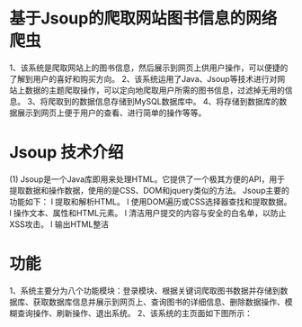 # 基于Jsoup的爬取网站图书信息的网络爬虫
  1、该系统是爬取网站上的图书信息，然后展示到网页上供用户操作，可以便捷的了解到用户的喜好和购买方向。
  2、该系统运用了Java、Jsoup等技术进行对网站上数据的主题爬取操作，可以定向地爬取用户所需的图书信息，过滤掉无用的信息。
  3、将爬取到的数据信息存储到MySQL数据库中。
  4、将存储到数据库的数据展示到网页上便于用户的查看、进行简单的操作等等。
# Jsoup 技术介绍
  (1)	Jsoup是一个Java库即用来处理HTML。它提供了一个极其方便的API，用于提取数据和操作数据，使用的是CSS、DOM和jquery类似的方法。
  Jsoup主要的功能如下：
  l	提取和解析HTML。
  l	使用DOM遍历或CSS选择器查找和提取数据。
  l	操作文本、属性和HTML元素。
  l	清洁用户提交的内容与安全的白名单，以防止XSS攻击。
  l	输出HTML整洁
# 功能
  1、系统主要分为八个功能模块：登录模块、根据关键词爬取图书数据并存储到数据库、获取数据库信息并展示到网页上、查询图书的详细信息、删除数据操作、模糊查询操作、刷新操作、退出系统。
  2、该系统的主页面如下图所示：

